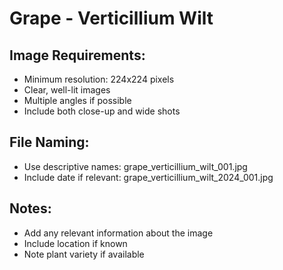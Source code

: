 # Grape - Verticillium Wilt

## Image Requirements:
- Minimum resolution: 224x224 pixels
- Clear, well-lit images
- Multiple angles if possible
- Include both close-up and wide shots

## File Naming:
- Use descriptive names: grape_verticillium_wilt_001.jpg
- Include date if relevant: grape_verticillium_wilt_2024_001.jpg

## Notes:
- Add any relevant information about the image
- Include location if known
- Note plant variety if available
